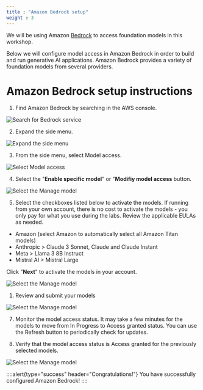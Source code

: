 ```yaml
---
title : "Amazon Bedrock setup"
weight : 3
---
```

We will be using Amazon [Bedrock](https://aws.amazon.com/bedrock/) to access foundation models in this workshop.

Below we will configure model access in Amazon Bedrock in order to build and run generative AI applications. Amazon Bedrock provides a variety of foundation models from several providers.

# Amazon Bedrock setup instructions
1. Find Amazon Bedrock by searching in the AWS console.
 
 ![Search for Bedrock service](/static/bedrock/bedrock-search.png)

2. Expand the side menu.
   
 ![Expand the side menu](/static/bedrock/bedrock-menu-expand.png)

3. From the side menu, select Model access.
 
 ![Select Model access](/static/bedrock/model-access-link.png)

4. Select the "**Enable specific model**" or "**Modifiy model access** button.
   
 ![Select the Manage model](/static/bedrock/model-access-view-subset.png)

5. Select the checkboxes listed below to activate the models. If running from your own account, there is no cost to activate the models - you only pay for what you use during the labs. Review the applicable EULAs as needed.

- Amazon (select Amazon to automatically select all Amazon Titan models)
- Anthropic > Claude 3 Sonnet, Claude and Claude Instant
- Meta > Llama 3 8B Instruct
- Mistral AI > Mistral Large

Click "**Next**" to activate the models in your account.

![Select the Manage model](/static/bedrock/model-access-select.png)

1. Review and submit your models
   
![Select the Manage model](/static/bedrock/model-submit.png)

7. Monitor the model access status. It may take a few minutes for the models to move from In Progress to Access granted status. You can use the Refresh button to periodically check for updates.

8. Verify that the model access status is Access granted for the previously selected models.
   
![Select the Manage model](/static/bedrock/model-access-complete-subset.png)


::::alert{type="success" header="Congratulations!"}
You have successfully configured Amazon Bedrock!
::::